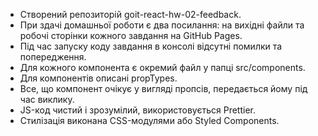 - Створений репозиторій goit-react-hw-02-feedback.</br>
- При здачі домашньої роботи є два посилання: на вихідні файли та робочі сторінки кожного завдання на GitHub
Pages.</br> 
- Під час запуску коду завдання в консолі відсутні помилки та попередження.</br>
- Для кожного компонента є окремий файл у папці src/components.</br>
- Для компонентів описані propTypes.</br>
- Все, що компонент очікує у вигляді пропсів, передається йому під час виклику.</br>
- JS-код чистий і зрозумілий, використовується Prettier.</br>
- Стилізація виконана CSS-модулями або Styled Components.</br>
